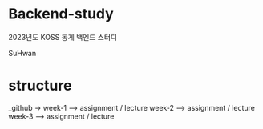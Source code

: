 # Backend-study
2023년도 KOSS 동계 백엔드 스터디

SuHwan
# structure
_github -> week-1 --> assignment / lecture 
           week-2 --> assignment / lecture
           week-3 --> assignment / lecture 

